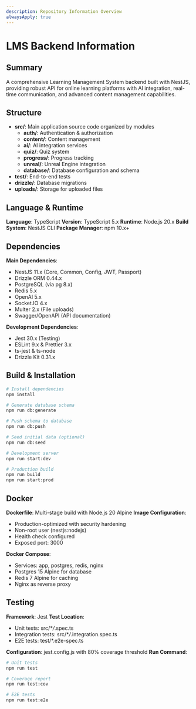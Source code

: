 ```yaml
---
description: Repository Information Overview
alwaysApply: true
---
```


# LMS Backend Information

## Summary

A comprehensive Learning Management System backend built with NestJS, providing robust API for online learning platforms with AI integration, real-time communication, and advanced content management capabilities.

## Structure

- **src/**: Main application source code organized by modules
  - **auth/**: Authentication & authorization
  - **content/**: Content management
  - **ai/**: AI integration services
  - **quiz/**: Quiz system
  - **progress/**: Progress tracking
  - **unreal/**: Unreal Engine integration
  - **database/**: Database configuration and schema
- **test/**: End-to-end tests
- **drizzle/**: Database migrations
- **uploads/**: Storage for uploaded files

## Language & Runtime

**Language**: TypeScript
**Version**: TypeScript 5.x
**Runtime**: Node.js 20.x
**Build System**: NestJS CLI
**Package Manager**: npm 10.x+

## Dependencies

**Main Dependencies**:

- NestJS 11.x (Core, Common, Config, JWT, Passport)
- Drizzle ORM 0.44.x
- PostgreSQL (via pg 8.x)
- Redis 5.x
- OpenAI 5.x
- Socket.IO 4.x
- Multer 2.x (File uploads)
- Swagger/OpenAPI (API documentation)

**Development Dependencies**:

- Jest 30.x (Testing)
- ESLint 9.x & Prettier 3.x
- ts-jest & ts-node
- Drizzle Kit 0.31.x

## Build & Installation

```bash
# Install dependencies
npm install

# Generate database schema
npm run db:generate

# Push schema to database
npm run db:push

# Seed initial data (optional)
npm run db:seed

# Development server
npm run start:dev

# Production build
npm run build
npm run start:prod
```

## Docker

**Dockerfile**: Multi-stage build with Node.js 20 Alpine
**Image Configuration**:

- Production-optimized with security hardening
- Non-root user (nestjs:nodejs)
- Health check configured
- Exposed port: 3000

**Docker Compose**:

- Services: app, postgres, redis, nginx
- Postgres 15 Alpine for database
- Redis 7 Alpine for caching
- Nginx as reverse proxy

## Testing

**Framework**: Jest
**Test Location**:

- Unit tests: src/\*_/_.spec.ts
- Integration tests: src/\*_/_.integration.spec.ts
- E2E tests: test/\*.e2e-spec.ts

**Configuration**: jest.config.js with 80% coverage threshold
**Run Command**:

```bash
# Unit tests
npm run test

# Coverage report
npm run test:cov

# E2E tests
npm run test:e2e
```
